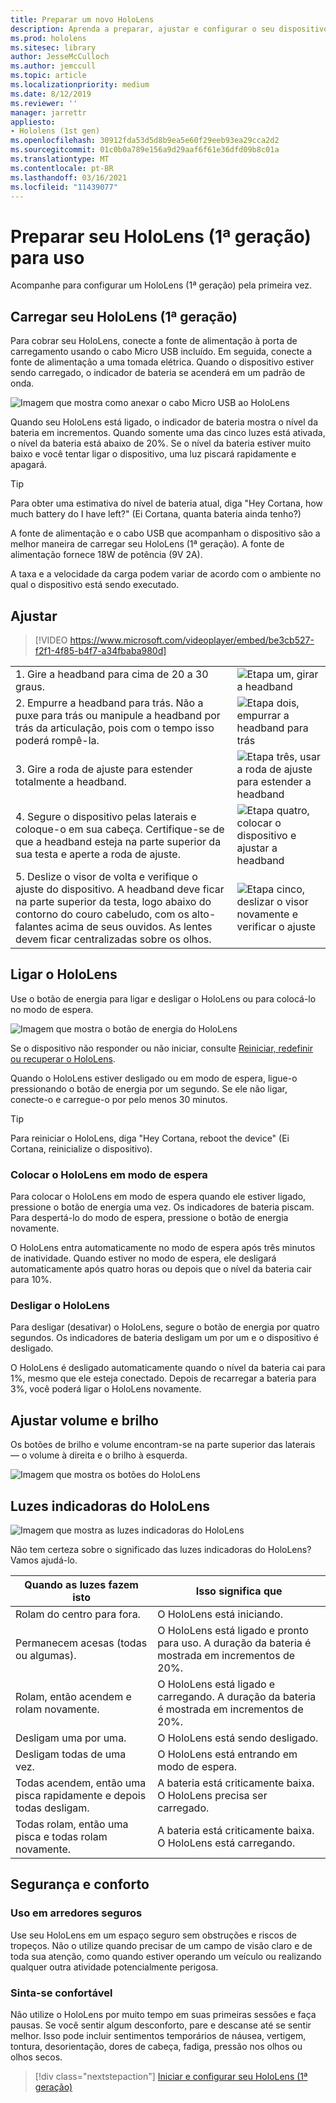```yaml
---
title: Preparar um novo HoloLens
description: Aprenda a preparar, ajustar e configurar o seu dispositivo de realidade mista HoloLens (1ª geração) pela primeira vez.
ms.prod: hololens
ms.sitesec: library
author: JesseMcCulloch
ms.author: jemccull
ms.topic: article
ms.localizationpriority: medium
ms.date: 8/12/2019
ms.reviewer: ''
manager: jarrettr
appliesto:
- Hololens (1st gen)
ms.openlocfilehash: 30912fda53d5d8b9ea5e60f29eeb93ea29cca2d2
ms.sourcegitcommit: 01c0b0a789e156a9d29aaf6f61e36dfd09b8c01a
ms.translationtype: MT
ms.contentlocale: pt-BR
ms.lasthandoff: 03/16/2021
ms.locfileid: "11439077"
---
```

# <a name="get-your-hololens-1st-gen-ready-to-use"></a>Preparar seu HoloLens (1ª geração) para uso

Acompanhe para configurar um HoloLens (1ª geração) pela primeira vez.

## <a name="charge-your-hololens-1st-gen"></a>Carregar seu HoloLens (1ª geração)

Para cobrar seu HoloLens, conecte a fonte de alimentação à porta de carregamento usando o cabo Micro USB incluído. Em seguida, conecte a fonte de alimentação a uma tomada elétrica. Quando o dispositivo estiver sendo carregado, o indicador de bateria se acenderá em um padrão de onda.

![Imagem que mostra como anexar o cabo Micro USB ao HoloLens](./images/hololens-charging.png)

Quando seu HoloLens está ligado, o indicador de bateria mostra o nível da bateria em incrementos. Quando somente uma das cinco luzes está ativada, o nível da bateria está abaixo de 20%. Se o nível da bateria estiver muito baixo e você tentar ligar o dispositivo, uma luz piscará rapidamente e apagará.

> [!TIP]
> Para obter uma estimativa do nível de bateria atual, diga "Hey Cortana, how much battery do I have left?" (Ei Cortana, quanta bateria ainda tenho?)

A fonte de alimentação e o cabo USB que acompanham o dispositivo são a melhor maneira de carregar seu HoloLens (1ª geração).  A fonte de alimentação fornece 18W de potência (9V 2A).

A taxa e a velocidade da carga podem variar de acordo com o ambiente no qual o dispositivo está sendo executado.

## <a name="adjust-fit"></a>Ajustar

> [!VIDEO https://www.microsoft.com/videoplayer/embed/be3cb527-f2f1-4f85-b4f7-a34fbaba980d]

|     |     |
|:--- |:--- |
|1. Gire a headband para cima de 20 a 30 graus.|![Etapa um, girar a headband](./images/FitGuideStep1.png)|
|2. Empurre a headband para trás. Não a puxe para trás ou manipule a headband por trás da articulação, pois com o tempo isso poderá rompê-la.|![Etapa dois, empurrar a headband para trás](./images/FitGuideStep2.png)|
|3. Gire a roda de ajuste para estender totalmente a headband. |![Etapa três, usar a roda de ajuste para estender a headband](./images/FitGuideStep3.png)|
|4. Segure o dispositivo pelas laterais e coloque-o em sua cabeça. Certifique-se de que a headband esteja na parte superior da sua testa e aperte a roda de ajuste.|![Etapa quatro, colocar o dispositivo e ajustar a headband](./images/FitGuideStep4.png)|
|5. Deslize o visor de volta e verifique o ajuste do dispositivo. A headband deve ficar na parte superior da testa, logo abaixo do contorno do couro cabeludo, com os alto-falantes acima de seus ouvidos. As lentes devem ficar centralizadas sobre os olhos.|![Etapa cinco, deslizar o visor novamente e verificar o ajuste](./images/FitGuideSetep5.png)|

## <a name="turn-on-your-hololens"></a>Ligar o HoloLens

Use o botão de energia para ligar e desligar o HoloLens ou para colocá-lo no modo de espera.

![Imagem que mostra o botão de energia do HoloLens](./images/hololens-power.png)

Se o dispositivo não responder ou não iniciar, consulte [Reiniciar, redefinir ou recuperar o HoloLens](hololens-restart-recover.md).

Quando o HoloLens estiver desligado ou em modo de espera, ligue-o pressionando o botão de energia por um segundo. Se ele não ligar, conecte-o e carregue-o por pelo menos 30 minutos.

> [!TIP]
> Para reiniciar o HoloLens, diga "Hey Cortana, reboot the device" (Ei Cortana, reinicialize o dispositivo).

### <a name="put-hololens-in-standby"></a>Colocar o HoloLens em modo de espera

Para colocar o HoloLens em modo de espera quando ele estiver ligado, pressione o botão de energia uma vez. Os indicadores de bateria piscam. Para despertá-lo do modo de espera, pressione o botão de energia novamente.

O HoloLens entra automaticamente no modo de espera após três minutos de inatividade. Quando estiver no modo de espera, ele desligará automaticamente após quatro horas ou depois que o nível da bateria cair para 10%.

### <a name="shut-down-hololens"></a>Desligar o HoloLens

Para desligar (desativar) o HoloLens, segure o botão de energia por quatro segundos. Os indicadores de bateria desligam um por um e o dispositivo é desligado.

O HoloLens é desligado automaticamente quando o nível da bateria cai para 1%, mesmo que ele esteja conectado. Depois de recarregar a bateria para 3%, você poderá ligar o HoloLens novamente.

## <a name="adjust-volume-and-brightness"></a>Ajustar volume e brilho

Os botões de brilho e volume encontram-se na parte superior das laterais &mdash; o volume à direita e o brilho à esquerda.

![Imagem que mostra os botões do HoloLens](./images/hololens-buttons.jpg)

## <a name="hololens-indicator-lights"></a>Luzes indicadoras do HoloLens

![Imagem que mostra as luzes indicadoras do HoloLens](./images/hololens-lights.png)

Não tem certeza sobre o significado das luzes indicadoras do HoloLens? Vamos ajudá-lo.

|Quando as luzes fazem isto |Isso significa que |
| - | - |
|Rolam do centro para fora. |O HoloLens está iniciando. |
|Permanecem acesas (todas ou algumas). |O HoloLens está ligado e pronto para uso. A duração da bateria é mostrada em incrementos de 20%. |
|Rolam, então acendem e rolam novamente. |O HoloLens está ligado e carregando. A duração da bateria é mostrada em incrementos de 20%. |
|Desligam uma por uma. |O HoloLens está sendo desligado. |
|Desligam todas de uma vez. |O HoloLens está entrando em modo de espera. |
|Todas acendem, então uma pisca rapidamente e depois todas desligam. |A bateria está criticamente baixa. O HoloLens precisa ser carregado. |
|Todas rolam, então uma pisca e todas rolam novamente. |A bateria está criticamente baixa. O HoloLens está carregando. |

## <a name="safety-and-comfort"></a>Segurança e conforto

### <a name="use-in-safe-surroundings"></a>Uso em arredores seguros

Use seu HoloLens em um espaço seguro sem obstruções e riscos de tropeços. Não o utilize quando precisar de um campo de visão claro e de toda sua atenção, como quando estiver operando um veículo ou realizando qualquer outra atividade potencialmente perigosa.

### <a name="stay-comfortable"></a>Sinta-se confortável

Não utilize o HoloLens por muito tempo em suas primeiras sessões e faça pausas. Se você sentir algum desconforto, pare e descanse até se sentir melhor. Isso pode incluir sentimentos temporários de náusea, vertigem, tontura, desorientação, dores de cabeça, fadiga, pressão nos olhos ou olhos secos.

> [!div class="nextstepaction"]
> [Iniciar e configurar seu HoloLens (1ª geração)](hololens1-start.md)
